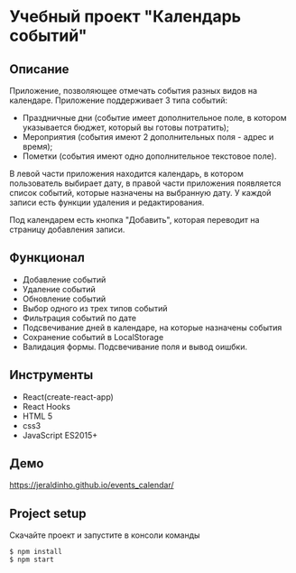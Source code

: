 # Учебный проект "Календарь событий"

## Описание

Приложение, позволяющее отмечать события разных видов на календаре.
Приложение поддерживает 3 типа событий:
- Праздничные дни (событие имеет дополнительное поле, в котором указывается бюджет, который вы готовы потратить);
- Мероприятия (события имеют 2 дополнительных поля - адрес и время);
- Пометки (события имеют одно дополнительное текстовое поле).

В левой части приложения находится календарь, в котором пользователь выбирает дату, в правой части
приложения появляется список событий, которые назначены на выбранную дату.
У каждой записи есть функции удаления и редактирования.

Под календарем есть кнопка "Добавить", которая переводит на страницу добавления записи.

## Функционал
- Добавление событий
- Удаление событий
- Обновление событий
- Выбор одного из трех типов событий
- Фильтрация событий по дате
- Подсвечивание дней в календаре, на которые назначены события
- Сохранение событий в LocalStorage
- Валидация формы. Подсвечивание поля и вывод оишбки.

## Инструменты
- React(create-react-app)
- React Hooks
- HTML 5
- css3
- JavaScript ES2015+

## Демо
https://jeraldinho.github.io/events_calendar/

## Project setup
Скачайте проект и запустите в консоли команды
```
$ npm install
$ npm start
```